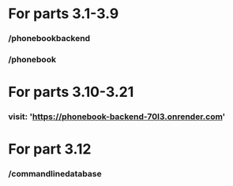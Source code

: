 # For parts 3.1-3.9
### /phonebookbackend
### /phonebook
# For parts 3.10-3.21
### visit: 'https://phonebook-backend-70l3.onrender.com'
# For part 3.12
### /commandlinedatabase